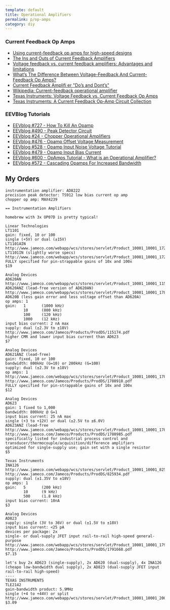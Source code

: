 ```yaml
---
template: default
title: Operational Amplifiers
permalink: p/op-amps
category: diy
---
```


### Current Feedback Op Amps

-   [Using current-feedback op amps for high-speed designs](http://www.embedded.com/design/other/4006793/Back-to-the-basics-Using-current-feedback-op-amps-for-high-speed-designs)
-   [The Ins and Outs of Current Feedback Amplifiers](https://www.digikey.com/Web%20Export/Supplier%20Content/Exar_1016/PDF/exar-aan-3.pdf)
-   [Voltage feedback vs. current feedback amplifiers: Advantages and limitations](https://www.ieee.li/pdf/viewgraphs/current_feedback_vs_voltage_feedback_amplifiers.pdf)
-   [What’s The Difference Between Voltage-Feedback And Current-Feedback Op Amps?](http://electronicdesign.com/analog/what-s-difference-between-voltage-feedback-and-current-feedback-op-amps)
-   [Current Feedback Amplifi er "Do’s and Dont’s"](http://cds.linear.com/docs/en/design-note/dn46fa.pdf)
-   [Wikipedia: Current-feedback operational amplifier](https://en.wikipedia.org/wiki/Current-feedback_operational_amplifier)
-   [Texas Instruments: Voltage Feedback vs. Current Feedback Op Amps](http://www.ti.com.cn/cn/lit/an/slva051/slva051.pdf)
-   [Texas Instruments: A Current Feedback Op-Amp Circuit Collection](http://www.ti.com.cn/cn/lit/an/sloa066/sloa066.pdf)

### EEVBlog Tutorials

-   [EEVblog \#727 - How To Kill An Opamp](https://www.youtube.com/watch?v=EZZcfOrcMkk)
-   [EEVblog \#490 - Peak Detector Circuit](https://www.youtube.com/watch?v=jllsqRWhjGM)
-   [EEVblog \#24 - Chopper Operational Amplifiers](https://www.youtube.com/watch?v=oibJUt6QkwI)
-   [EEVblog \#476 - Opamp Offset Voltage Measurement](https://www.youtube.com/watch?v=YeNpd-sXaHk)
-   [EEVblog \#528 - Opamp Input Noise Voltage Tutorial](https://www.youtube.com/watch?v=Y0jkPLuFdnM)
-   [EEVblog \#479 - Opamp Input Bias Current](https://www.youtube.com/watch?v=TxBJb-Z0XFI)
-   [EEVblog \#600 - OpAmps Tutorial - What is an Operational Amplifier?](https://www.youtube.com/watch?v=7FYHt5XviK)
-   [EEVblog \#572 - Cascading Opamps For Increased Bandwidth](https://www.youtube.com/watch?v=ZvT9hHG17tQ)

My Orders
---------

    instrumentation amplifier: AD8222
    precision peak detector: TS912 low bias current op amp
    chopper op amp: MAX4239

    == Instrumentation Amplifiers

    homebrew with 3x OP07D is pretty typical!

    Linear Technologies
    LT1101
    gain: fixed, 10 or 100
    single (+5V) or dual (±15V)
    LT1101AIN
    http://www.jameco.com/webapp/wcs/stores/servlet/Product_10001_10001_1729936_-1
    LT1101IN (slightly worse specs)
    http://www.jameco.com/webapp/wcs/stores/servlet/Product_10001_10001_1729979_-1
    FULLY specified for pin-strappable gains of 10x and 100x
    $19

    Analog Devices
    AD620AN
    http://www.jameco.com/webapp/wcs/stores/servlet/Product_10001_10001_115174_-1
    AD620ANZ (lead-free version of AD620AN)
    http://www.jameco.com/webapp/wcs/stores/servlet/Product_10001_10001_1780862_-1
    AD620B (less gain error and less voltage offset than AD620A)
    op amps: 1
    gain:   1       (1000 kHz)
            10      (800 kHz)
            100     (120 kHz)
            1000    (12 kHz)
    input bias current: 2 nA max
    supply: dual (±2.3V to ±18V)
    http://www.jameco.com/Jameco/Products/ProdDS/115174.pdf
    higher CMR and lower input bias current than AD623
    $7

    Analog Devices
    AD621ANZ (lead-free)
    gain: fixed, 10 or 100
    bandwidth: 800kHz (G=10) or 200kHz (G=100)
    supply: dual (±2.3V to ±18V)
    op amps: 1
    http://www.jameco.com/webapp/wcs/stores/servlet/Product_10001_10001_1780918_-1
    http://www.jameco.com/Jameco/Products/ProdDS/1780918.pdf
    FULLY specified for pin-strappable gains of 10x and 100x
    $12

    Analog Devices
    AD623
    gain: 1 fixed to 1,000
    bandwidth: 800kHz @ G=1
    input bias current: 25 nA max
    single (+3 to +12V) or dual (±2.5V to ±6.0V)
    AD623ANZ (lead-free
    http://www.jameco.com/webapp/wcs/stores/servlet/Product_10001_10001_1780985_-1
    http://www.jameco.com/Jameco/Products/ProdDS/1780985.pdf
    specifically listed for industrial process control and transducer/thermocouple/acquisition/difference amplifiers
    optimized for single-supply use; gain set with a single resistor
    $5

    Texas Instruments
    INA126
    http://www.jameco.com/webapp/wcs/stores/servlet/Product_10001_10001_825934_-1
    http://www.jameco.com/Jameco/Products/ProdDS/825934.pdf
    supply: dual (±1.35V to ±18V)
    op amps: 1
    gain:   5       (200 kHz)
            10      (9 kHz)
            500     (1.8 kHz)
    input bias current: 10nA
    $3

    Analog Devices
    AD823
    supply: single (3V to 36V) or dual (±1.5V to ±18V)
    input bias current: <25 pA
    devices per package: 2x
    single- or dual-supply JFET input rail-to-rail high-speed general-purpose
    http://www.jameco.com/webapp/wcs/stores/servlet/Product_10001_10001_1791668_-1
    http://www.jameco.com/Jameco/Products/ProdDS/1791668.pdf
    $7.15

    let's buy 2x AD623 (single-supply), 2x AD620 (dual-supply), 4x INA126  (cheapo low-bandwidth dual supply), 2x AD823 (dual-supply JFET input rail-to-rail high-speed)
    ----
    TEXAS INSTRUMENTS
    TLE2142
    gain-bandwidth product: 5.9MHz
    single (+4 to +44V) or split
    http://www.jameco.com/webapp/wcs/stores/servlet/Product_10001_10001_2002771_-1
    $3.09
